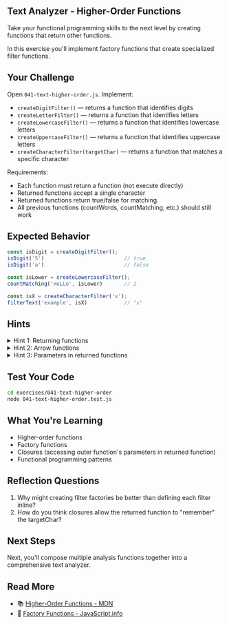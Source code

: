 ## Text Analyzer - Higher-Order Functions

Take your functional programming skills to the next level by creating functions that return other functions.

In this exercise you'll implement factory functions that create specialized filter functions.

## Your Challenge

Open `041-text-higher-order.js`. Implement:
- `createDigitFilter()` — returns a function that identifies digits
- `createLetterFilter()` — returns a function that identifies letters
- `createLowercaseFilter()` — returns a function that identifies lowercase letters
- `createUppercaseFilter()` — returns a function that identifies uppercase letters
- `createCharacterFilter(targetChar)` — returns a function that matches a specific character

Requirements:
- Each function must return a function (not execute directly)
- Returned functions accept a single character
- Returned functions return true/false for matching
- All previous functions (countWords, countMatching, etc.) should still work

## Expected Behavior

```javascript
const isDigit = createDigitFilter();
isDigit('5')                          // true
isDigit('a')                          // false

const isLower = createLowercaseFilter();
countMatching('HeLLo', isLower)       // 2

const isX = createCharacterFilter('x');
filterText('example', isX)            // "x"
```

## Hints

<details>
<summary>Hint 1: Returning functions</summary>

A function can return another function:

```javascript
function createFilter() {
  return char => /[0-9]/.test(char);
}
```

</details>

<details>
<summary>Hint 2: Arrow functions</summary>

Arrow functions are perfect for creating small, reusable filter functions.

</details>

<details>
<summary>Hint 3: Parameters in returned functions</summary>

For `createCharacterFilter(targetChar)`, use the parameter in the returned function:

```javascript
export function createCharacterFilter(targetChar) {
  return char => char === targetChar;
}
```

</details>

## Test Your Code

```bash
cd exercises/041-text-higher-order
node 041-text-higher-order.test.js
```

## What You're Learning

- Higher-order functions
- Factory functions
- Closures (accessing outer function's parameters in returned function)
- Functional programming patterns

## Reflection Questions

1. Why might creating filter factories be better than defining each filter inline?
2. How do you think closures allow the returned function to "remember" the targetChar?

## Next Steps

Next, you'll compose multiple analysis functions together into a comprehensive text analyzer.

## Read More

- 📚 [Higher-Order Functions - MDN](https://developer.mozilla.org/en-US/docs/Glossary/Higher-order_function)
- 📖 [Factory Functions - JavaScript.info](https://javascript.info/constructor-new)